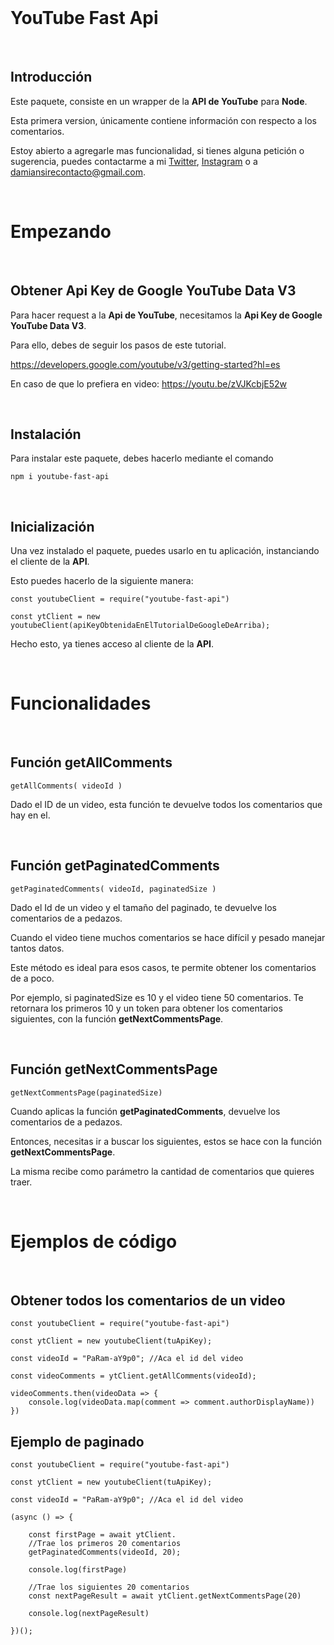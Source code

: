 <br>

# YouTube Fast Api
<br>

## Introducción 

Este paquete, consiste en un wrapper de la **API de YouTube** para **Node**. 

Esta primera version, únicamente contiene información con respecto a los comentarios.

Estoy abierto a agregarle mas funcionalidad, si tienes alguna petición o sugerencia, puedes contactarme a mi [Twitter](https://twitter.com/damiansire), [Instagram](https://www.instagram.com/damiansire/) o a damiansirecontacto@gmail.com.

<br>

# Empezando
<br>

## Obtener Api Key de Google YouTube Data V3

Para hacer request a la **Api de YouTube**, necesitamos la **Api Key de Google YouTube Data V3**. 

Para ello, debes de seguir los pasos de este tutorial. 

https://developers.google.com/youtube/v3/getting-started?hl=es

En caso de que lo prefiera en video: https://youtu.be/zVJKcbjE52w

<br>

## Instalación

Para instalar este paquete, debes hacerlo mediante el comando

```
npm i youtube-fast-api
```
<br>

## Inicialización 


Una vez instalado el paquete, puedes usarlo en tu aplicación, instanciando el cliente de la **API**. 

Esto puedes hacerlo de la siguiente manera:

```
const youtubeClient = require("youtube-fast-api")

const ytClient = new youtubeClient(apiKeyObtenidaEnElTutorialDeGoogleDeArriba);
```

Hecho esto, ya tienes acceso al cliente de la **API**.

<br>

# Funcionalidades

<br>

## Función getAllComments 

```
getAllComments( videoId )
```

Dado el ID de un video, esta función te devuelve todos los comentarios que hay en el.

<br>

## Función getPaginatedComments 

```
getPaginatedComments( videoId, paginatedSize )
```

Dado el Id de un video y el tamaño del paginado, te devuelve los comentarios de a pedazos. 

Cuando el video tiene muchos comentarios se hace difícil y pesado manejar tantos datos. 

Este método es ideal para esos casos, te permite obtener los comentarios de a poco. 

Por ejemplo, si paginatedSize es 10 y el video tiene 50 comentarios. Te retornara los primeros 10 y un token para obtener los comentarios siguientes, con la función **getNextCommentsPage**.

<br>

## Función getNextCommentsPage


```
getNextCommentsPage(paginatedSize) 
```
Cuando aplicas la función **getPaginatedComments**, devuelve los comentarios de a pedazos. 

Entonces, necesitas ir a buscar los siguientes, estos se hace con la función **getNextCommentsPage**.

La misma recibe como parámetro la cantidad de comentarios que quieres traer.


<br>


# Ejemplos de código

<br>

## Obtener todos los comentarios de un video

```
const youtubeClient = require("youtube-fast-api")

const ytClient = new youtubeClient(tuApiKey);

const videoId = "PaRam-aY9p0"; //Aca el id del video

const videoComments = ytClient.getAllComments(videoId);

videoComments.then(videoData => {
    console.log(videoData.map(comment => comment.authorDisplayName))
})
```

## Ejemplo de paginado

```
const youtubeClient = require("youtube-fast-api")

const ytClient = new youtubeClient(tuApiKey);

const videoId = "PaRam-aY9p0"; //Aca el id del video

(async () => {

    const firstPage = await ytClient.
    //Trae los primeros 20 comentarios
    getPaginatedComments(videoId, 20);

    console.log(firstPage)

    //Trae los siguientes 20 comentarios
    const nextPageResult = await ytClient.getNextCommentsPage(20)

    console.log(nextPageResult)

})();

```